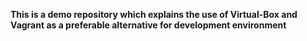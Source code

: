 **This is a demo repository which explains the use of Virtual-Box and Vagrant as a preferable alternative for development environment**

